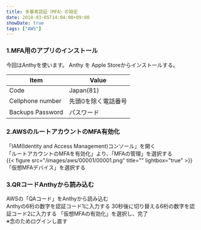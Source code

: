 ```yaml
---
title: 多要素認証（MFA）の設定
date: 2018-03-05T14:04:00+09:00
showDate: true
tags: ["AWS"]
---
```

### 1.MFA用のアプリのインストール
今回はAnthyを使います。
Anthy を Apple Storeからインストールする。  

| Item | Value |
|------|-------|
| Code | Japan(81) |
| Cellphone number | 先頭0を除く電話番号 |
| Backups Password | パスワード |

### 2.AWSのルートアカウントのMFA有効化
「IAM(Identity and Access Management)コンソール」を開く  
「ルートアカウントのMFAを有効化」より、「MFAの管理」を選択する  
{{< figure src="/images/aws/00001/00001.png" title="" lightbox="true" >}}  
「仮想MFAデバイス」を選択する

### 3.QRコードAnthyから読み込む
AWSの「QAコード」をAnthyから読み込む  
Anthyの6桁の数字を認証コード1に入力する
30秒後に切り替える6桁の数字を認証コード2に入力する
「仮想MFAの有効化」を選択し、完了  
※念のためログインし直す

